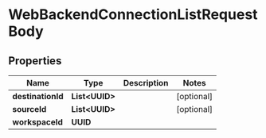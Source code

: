 

# WebBackendConnectionListRequestBody


## Properties

| Name | Type | Description | Notes |
|------------ | ------------- | ------------- | -------------|
|**destinationId** | **List&lt;UUID&gt;** |  |  [optional] |
|**sourceId** | **List&lt;UUID&gt;** |  |  [optional] |
|**workspaceId** | **UUID** |  |  |



